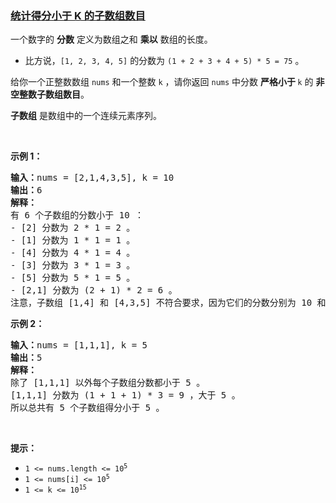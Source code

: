 ### [统计得分小于 K 的子数组数目](https://leetcode-cn.com/problems/count-subarrays-with-score-less-than-k)

<p>一个数字的 <strong>分数</strong>&nbsp;定义为数组之和 <strong>乘以</strong>&nbsp;数组的长度。</p>

<ul>
	<li>比方说，<code>[1, 2, 3, 4, 5]</code>&nbsp;的分数为&nbsp;<code>(1 + 2 + 3 + 4 + 5) * 5 = 75</code>&nbsp;。</li>
</ul>

<p>给你一个正整数数组&nbsp;<code>nums</code>&nbsp;和一个整数&nbsp;<code>k</code>&nbsp;，请你返回&nbsp;<code>nums</code>&nbsp;中分数&nbsp;<strong>严格小于&nbsp;</strong><code>k</code>&nbsp;的&nbsp;<strong>非空整数子数组数目</strong>。</p>

<p><strong>子数组</strong> 是数组中的一个连续元素序列。</p>

<p>&nbsp;</p>

<p><strong>示例 1：</strong></p>

<pre>
<b>输入：</b>nums = [2,1,4,3,5], k = 10
<b>输出：</b>6
<strong>解释：</strong>
有 6 个子数组的分数小于 10 ：
- [2] 分数为 2 * 1 = 2 。
- [1] 分数为 1 * 1 = 1 。
- [4] 分数为 4 * 1 = 4 。
- [3] 分数为 3 * 1 = 3 。 
- [5] 分数为 5 * 1 = 5 。
- [2,1] 分数为 (2 + 1) * 2 = 6 。
注意，子数组 [1,4] 和 [4,3,5] 不符合要求，因为它们的分数分别为 10 和 36，但我们要求子数组的分数严格小于 10 。</pre>

<p><strong>示例 2：</strong></p>

<pre>
<b>输入：</b>nums = [1,1,1], k = 5
<b>输出：</b>5
<strong>解释：</strong>
除了 [1,1,1] 以外每个子数组分数都小于 5 。
[1,1,1] 分数为 (1 + 1 + 1) * 3 = 9 ，大于 5 。
所以总共有 5 个子数组得分小于 5 。
</pre>

<p>&nbsp;</p>

<p><strong>提示：</strong></p>

<ul>
	<li><code>1 &lt;= nums.length &lt;= 10<sup>5</sup></code></li>
	<li><code>1 &lt;= nums[i] &lt;= 10<sup>5</sup></code></li>
	<li><code>1 &lt;= k &lt;= 10<sup>15</sup></code></li>
</ul>
